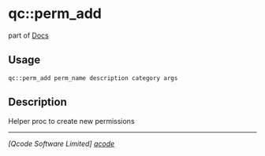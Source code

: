 qc::perm_add
============

part of [Docs](../index.md)

Usage
-----
`qc::perm_add perm_name description category args`

Description
-----------
Helper proc to create new permissions

----------------------------------
*[Qcode Software Limited] [qcode]*

[qcode]: http://www.qcode.co.uk "Qcode Software"